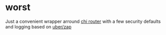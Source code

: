 # worst

Just a convenient wrapper arround [chi router](https://github.com/go-chi/chi) with a few security defaults and logging based on [uber/zap](https://github.com/uber-go/zap) 
